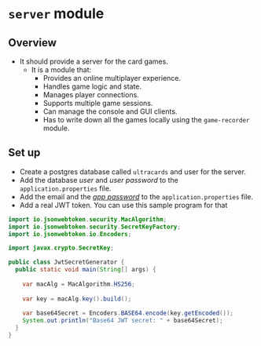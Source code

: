 # `server` module

## Overview
- It should provide a server for the card games.
  - It is a module that:
    - Provides an online multiplayer experience.
    - Handles game logic and state.
    - Manages player connections.
    - Supports multiple game sessions.
    - Can manage the console and GUI clients.
    - Has to write down all the games locally using the `game-recorder` module.

## Set up

- Create a postgres database called `ultracards` and user for the server.
- Add the database _user_ and _user password_ to the `application.properties` file.
- Add the email and the [_app password_](https://support.google.com/accounts/answer/185833) to the `application.properties` file.
- Add a real JWT token. You can use this sample program for that
```java
import io.jsonwebtoken.security.MacAlgorithm;
import io.jsonwebtoken.security.SecretKeyFactory;
import io.jsonwebtoken.io.Encoders;

import javax.crypto.SecretKey;

public class JwtSecretGenerator {
  public static void main(String[] args) {
    
    var macAlg = MacAlgorithm.HS256;
    
    var key = macAlg.key().build();
    
    var base64Secret = Encoders.BASE64.encode(key.getEncoded());
    System.out.println("Base64 JWT secret: " + base64Secret);
  }
}
```
